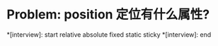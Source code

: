 # Problem: position 定位有什么属性?

*[interview]: start
relative
absolute
fixed
static
sticky
*[interview]: end
